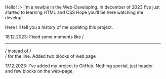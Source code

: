 Hello! :>
I'm a newbie in the Web-Developing. In december of 2023 I've just started to learning HTML and CSS
Hope you'll be here watching me develop!

Here I'll tell you a history of me updating this project.

18.12.2023: Fixed some moments like /<hr>/ instead of /<div>/ for the line. Added two blocks of web page

17.12.2023: I've added my project to GitHub. Nothing special, just header and few blocks on the web-page.
